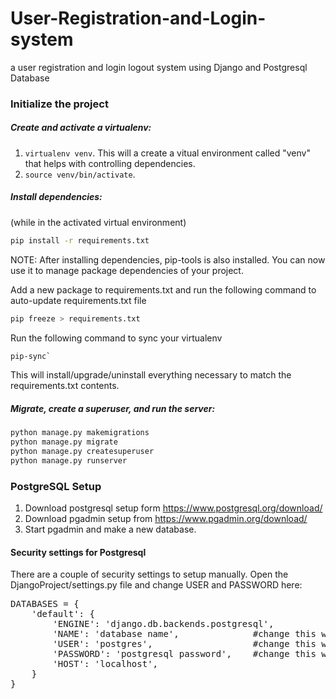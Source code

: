 # User-Registration-and-Login-system
a user registration and login logout system using Django and Postgresql Database

### Initialize the project

##### Create and activate a virtualenv:

1. `virtualenv venv`. This will a create a vitual environment called "venv" that helps with controlling dependencies.
2. `source venv/bin/activate`. 


##### Install dependencies:

(while in the activated virtual environment)
```bash
pip install -r requirements.txt
```
NOTE: After installing dependencies, pip-tools is also installed. You can now use it to manage package dependencies of your project.

Add a new package to requirements.txt and run the following command to auto-update requirements.txt file
```bash
pip freeze > requirements.txt
```

Run the following command to sync your virtualenv
```bash
pip-sync`
```
 This will install/upgrade/uninstall everything necessary to match the requirements.txt contents.
 

##### Migrate, create a superuser, and run the server:
```bash
python manage.py makemigrations
python manage.py migrate
python manage.py createsuperuser
python manage.py runserver
```

### PostgreSQL Setup
1. Download postgresql setup form https://www.postgresql.org/download/
2. Download pgadmin setup from https://www.pgadmin.org/download/
3. Start pgadmin and make a new database.

#### Security settings for Postgresql
There are a couple of security settings to setup manually. Open the DjangoProject/settings.py file and change USER and PASSWORD here: 
<pre>
DATABASES = {
    'default': {
        'ENGINE': 'django.db.backends.postgresql',
        'NAME': 'database name',              #change this with your database name   
        'USER': 'postgres',                   #change this with your postgresql username. default is 'postgres'
        'PASSWORD': 'postgresql password',    #change this with your postgresql password
        'HOST': 'localhost',
    }
}
</pre>
